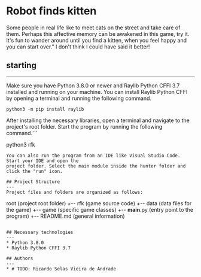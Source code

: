 # Robot finds kitten
Some people in real life like to meet cats on the street and take care of them. Perhaps this affective memory can be awakened in this game, try it. It's fun to wander around until you find a kitten, when you feel happy and you can start over.” I don't think I could have said it better!

## starting
---
Make sure you have Python 3.8.0 or newer and Raylib Python CFFI 3.7 installed and running on your machine. You can install Raylib Python CFFI by opening a terminal and running the following command.
```
python3 -m pip install raylib
```
After installing the necessary libraries, open a terminal and navigate to the project's root folder. Start the program by running the following command.```

python3 rfk
```
You can also run the program from an IDE like Visual Studio Code. Start your IDE and open the
project folder. Select the main module inside the hunter folder and click the "run" icon.

## Project Structure
---
Project files and folders are organized as follows:
```
root (project root folder)
+-- rfk (game source code)
  +-- data (data files for the game)
  +-- game (specific game classes)
  +-- __main__.py (entry point to the program)
+-- README.md (general information)
```

## Necessary technologies
---
* Python 3.8.0
* Raylib Python CFFI 3.7

## Authors
---
* # TODO: Ricardo Selas Vieira de Andrade